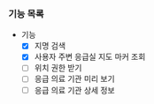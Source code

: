 ### 기능 목록
- 기능
    - [x] 지명 검색
    - [x] 사용자 주변 응급실 지도 마커 조회
    - [ ] 위치 권한 받기
    - [ ] 응급 의료 기관 미리 보기
    - [ ] 응급 의료 기관 상세 정보